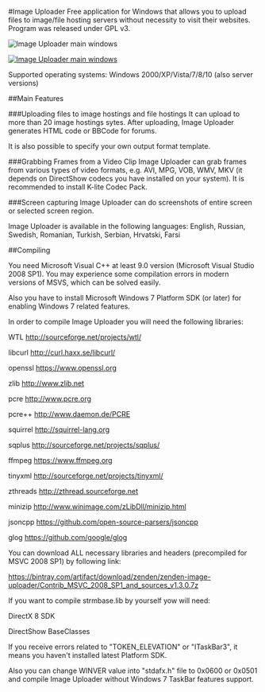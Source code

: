 #Image Uploader
Free application for Windows that allows you to upload files to image/file hosting servers without necessity to visit their websites. Program was released under GPL v3.

![Image Uploader main windows](https://lh5.googleusercontent.com/-GvexbrV8HUE/VQHXrxhom5I/AAAAAAAAD0c/JiH5OQ0XrfY/s0/26719_screenshot%2525202015-03-09%252520003_en.png)

[![Image Uploader main windows](https://lh4.googleusercontent.com/-D6wvBfMHonw/VQHgBb9ZFzI/AAAAAAAAD1s/Hq1uUei_C-s/s0/download-button-en.png)](http://zenden.ws/downloads/image-uploader-latest)

Supported operating systems: Windows 2000/XP/Vista/7/8/10 (also server versions)

##Main Features

###Uploading files to image hostings and file hostings
It can upload to more than 20 image hostings sytes. After uploading, Image Uploader generates HTML code or BBCode for forums.

It is also possible to specify your own output format template.

###Grabbing Frames from a Video Clip
Image Uploader can grab frames from various types of video formats, e.g. AVI, MPG, VOB, WMV, MKV (it depends on DirectShow codecs you have installed on your system). It is recommended to install K-lite Codec Pack.

###Screen capturing
Image Uploader can do screenshots of entire screen or selected screen region.

Image Uploader is available in the following languages: English, Russian, Swedish, Romanian, Turkish, Serbian, Hrvatski, Farsi

##Compiling

You need Microsoft Visual C++ at least 9.0 version (Microsoft Visual Studio 2008 SP1). You may experience some compilation errors in modern versions of MSVS, which can be solved easily.

Also you have to install Microsoft Windows 7 Platform SDK (or later) for enabling Windows 7 related features. 

In order to compile Image Uploader you will need the following libraries:

WTL		    http://sourceforge.net/projects/wtl/

libcurl		http://curl.haxx.se/libcurl/

openssl		https://www.openssl.org

zlib		  http://www.zlib.net

pcre		  http://www.pcre.org

pcre++		http://www.daemon.de/PCRE

squirrel	http://squirrel-lang.org

sqplus		http://sourceforge.net/projects/sqplus/

ffmpeg		https://www.ffmpeg.org

tinyxml		http://sourceforge.net/projects/tinyxml/

zthreads	http://zthread.sourceforge.net

minizip		http://www.winimage.com/zLibDll/minizip.html

jsoncpp		https://github.com/open-source-parsers/jsoncpp

glog      https://github.com/google/glog

You can download ALL necessary libraries and headers (precompiled for MSVC 2008 SP1) by following link:

https://bintray.com/artifact/download/zenden/zenden-image-uploader/Contrib_MSVC_2008_SP1_and_sources_v1.3.0.7z


If you want to compile strmbase.lib by yourself yow will need:

DirectX 8 SDK

DirectShow BaseClasses

If you receive errors related to "TOKEN_ELEVATION" or "ITaskBar3", it means you haven't installed latest Platform SDK. 

Also you can change WINVER value into "stdafx.h" file to 0x0600 or 0x0501 and compile Image Uploader 
without Windows 7 TaskBar features support.
